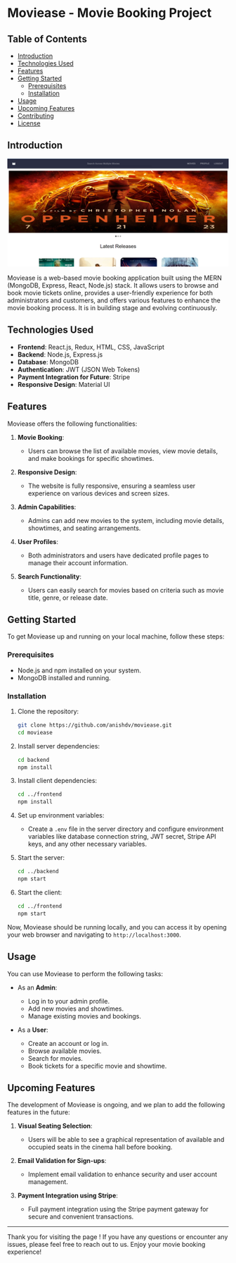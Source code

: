 # Moviease - Movie Booking Project

## Table of Contents

- [Introduction](#introduction)
- [Technologies Used](#technologies-used)
- [Features](#features)
- [Getting Started](#getting-started)
  - [Prerequisites](#prerequisites)
  - [Installation](#installation)
- [Usage](#usage)
- [Upcoming Features](#upcoming-features)
- [Contributing](#contributing)
- [License](#license)

## Introduction

![Preview](frontend/public/image.png?raw=true "Preview")

Moviease is a web-based movie booking application built using the MERN (MongoDB, Express, React, Node.js) stack. It allows users to browse and book movie tickets online, provides a user-friendly experience for both administrators and customers, and offers various features to enhance the movie booking process. It is in building stage and evolving continuously.

## Technologies Used

- **Frontend**: React.js, Redux, HTML, CSS, JavaScript
- **Backend**: Node.js, Express.js
- **Database**: MongoDB
- **Authentication**: JWT (JSON Web Tokens)
- **Payment Integration for Future**: Stripe
- **Responsive Design**: Material UI

## Features

Moviease offers the following functionalities:

1. **Movie Booking**:

   - Users can browse the list of available movies, view movie details, and make bookings for specific showtimes.

2. **Responsive Design**:

   - The website is fully responsive, ensuring a seamless user experience on various devices and screen sizes.

3. **Admin Capabilities**:

   - Admins can add new movies to the system, including movie details, showtimes, and seating arrangements.

4. **User Profiles**:

   - Both administrators and users have dedicated profile pages to manage their account information.

5. **Search Functionality**:
   - Users can easily search for movies based on criteria such as movie title, genre, or release date.

## Getting Started

To get Moviease up and running on your local machine, follow these steps:

### Prerequisites

- Node.js and npm installed on your system.
- MongoDB installed and running.

### Installation

1. Clone the repository:

   ```bash
   git clone https://github.com/anishdv/moviease.git
   cd moviease
   ```

2. Install server dependencies:

   ```bash
   cd backend
   npm install
   ```

3. Install client dependencies:

   ```bash
   cd ../frontend
   npm install
   ```

4. Set up environment variables:

   - Create a `.env` file in the server directory and configure environment variables like database connection string, JWT secret, Stripe API keys, and any other necessary variables.

5. Start the server:

   ```bash
   cd ../backend
   npm start
   ```

6. Start the client:
   ```bash
   cd ../frontend
   npm start
   ```

Now, Moviease should be running locally, and you can access it by opening your web browser and navigating to `http://localhost:3000`.

## Usage

You can use Moviease to perform the following tasks:

- As an **Admin**:

  - Log in to your admin profile.
  - Add new movies and showtimes.
  - Manage existing movies and bookings.

- As a **User**:
  - Create an account or log in.
  - Browse available movies.
  - Search for movies.
  - Book tickets for a specific movie and showtime.

## Upcoming Features

The development of Moviease is ongoing, and we plan to add the following features in the future:

1. **Visual Seating Selection**:

   - Users will be able to see a graphical representation of available and occupied seats in the cinema hall before booking.

2. **Email Validation for Sign-ups**:

   - Implement email validation to enhance security and user account management.

3. **Payment Integration using Stripe**:
   - Full payment integration using the Stripe payment gateway for secure and convenient transactions.

---

Thank you for visiting the page ! If you have any questions or encounter any issues, please feel free to reach out to us. Enjoy your movie booking experience!
